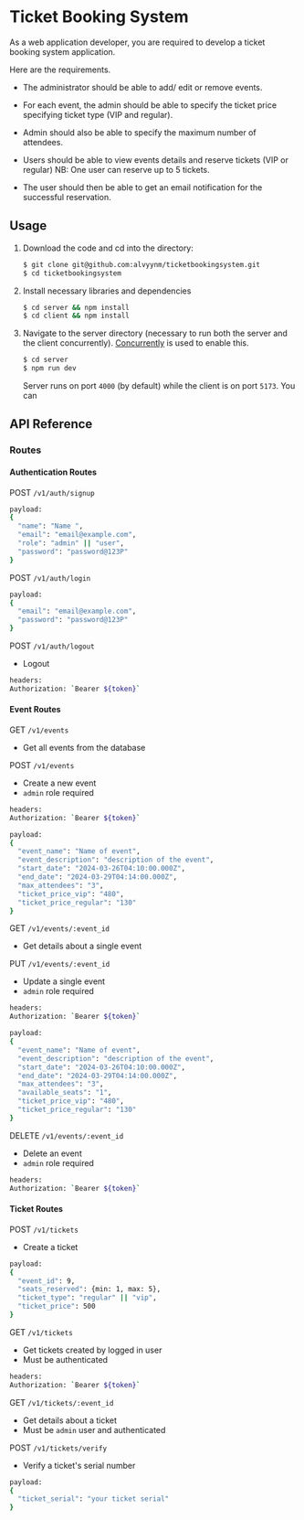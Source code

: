 # Ticket Booking System

As a web application developer, you are required to develop a ticket booking system application.

Here are the requirements.

- The administrator should be able to add/ edit or remove events.

- For each event, the admin should be able to specify the ticket price specifying ticket type (VIP and regular).

- Admin should also be able to specify the maximum number of attendees.

- Users should be able to view events details and reserve tickets (VIP or regular) NB: One user can reserve up to 5 tickets.

- The user should then be able to get an email notification for the successful reservation.

## Usage

1. Download the code and cd into the directory:
   ```bash
   $ git clone git@github.com:alvyynm/ticketbookingsystem.git
   $ cd ticketbookingsystem
   ```
2. Install necessary libraries and dependencies
   ```bash
   $ cd server && npm install
   $ cd client && npm install
   ```
3. Navigate to the server directory (necessary to run both the server and the client concurrently). [Concurrently](https://github.com/open-cli-tools/concurrently) is used to enable this.
   ```bash
   $ cd server
   $ npm run dev
   ```
   Server runs on port `4000` (by default) while the client is on port `5173`. You can

## API Reference

### Routes

#### Authentication Routes

POST `/v1/auth/signup`

```bash
payload:
{
  "name": "Name ",
  "email": "email@example.com",
  "role": "admin" || "user",
  "password": "password@123P"
}
```

POST `/v1/auth/login`

```bash
payload:
{
  "email": "email@example.com",
  "password": "password@123P"
}
```

POST `/v1/auth/logout`

- Logout

```bash
headers:
Authorization: `Bearer ${token}`
```

#### Event Routes

GET `/v1/events`

- Get all events from the database

POST `/v1/events`

- Create a new event
- `admin` role required

```bash
headers:
Authorization: `Bearer ${token}`
```

```bash
payload:
{
  "event_name": "Name of event",
  "event_description": "description of the event",
  "start_date": "2024-03-26T04:10:00.000Z",
  "end_date": "2024-03-29T04:14:00.000Z",
  "max_attendees": "3",
  "ticket_price_vip": "480",
  "ticket_price_regular": "130"
}
```

GET `/v1/events/:event_id`

- Get details about a single event

PUT `/v1/events/:event_id`

- Update a single event
- `admin` role required

```bash
headers:
Authorization: `Bearer ${token}`
```

```bash
payload:
{
  "event_name": "Name of event",
  "event_description": "description of the event",
  "start_date": "2024-03-26T04:10:00.000Z",
  "end_date": "2024-03-29T04:14:00.000Z",
  "max_attendees": "3",
  "available_seats": "1",
  "ticket_price_vip": "480",
  "ticket_price_regular": "130"
}
```

DELETE `/v1/events/:event_id`

- Delete an event
- `admin` role required

```bash
headers:
Authorization: `Bearer ${token}`
```

#### Ticket Routes

POST `/v1/tickets`

- Create a ticket

```bash
payload:
{
  "event_id": 9,
  "seats_reserved": {min: 1, max: 5},
  "ticket_type": "regular" || "vip",
  "ticket_price": 500
}
```

GET `/v1/tickets`

- Get tickets created by logged in user
- Must be authenticated

```bash
headers:
Authorization: `Bearer ${token}`
```

GET `/v1/tickets/:event_id`

- Get details about a ticket
- Must be `admin` user and authenticated

POST `/v1/tickets/verify`

- Verify a ticket's serial number

```bash
payload:
{
  "ticket_serial": "your ticket serial"
}
```
